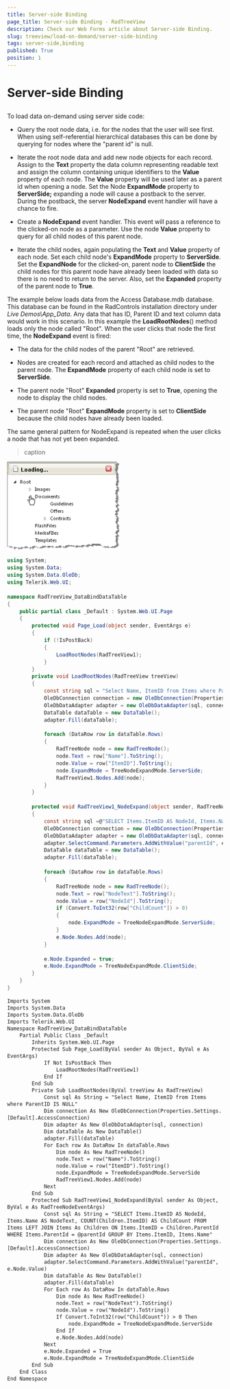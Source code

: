 ```yaml
---
title: Server-side Binding
page_title: Server-side Binding - RadTreeView
description: Check our Web Forms article about Server-side Binding.
slug: treeview/load-on-demand/server-side-binding
tags: server-side,binding
published: True
position: 1
---
```


# Server-side Binding



## 

To load data on-demand using server side code:

* Query the root node data, i.e. for the nodes that the user will see first. When using self-referential hierarchical databases this can be done by querying for nodes where the "parent id" is null.

* Iterate the root node data and add new node objects for each record. Assign to the **Text** property the data column representing readable text and assign the column containing unique identifiers to the **Value** property of each node. The **Value** property will be used later as a parent id when opening a node. Set the Node **ExpandMode** property to **ServerSide;** expanding a node will cause a postback to the server. During the postback, the server **NodeExpand** event handler will have a chance to fire.

* Create a **NodeExpand** event handler. This event will pass a reference to the clicked-on node as a parameter. Use the node **Value** property to query for all child nodes of this parent node.

* Iterate the child nodes, again populating the **Text** and **Value** property of each node. Set each child node's **ExpandMode** property to **ServerSide**. Set the **ExpandNode** for the clicked-on, parent node to **ClientSide** the child nodes for this parent node have already been loaded with data so there is no need to return to the server. Also, set the **Expanded** property of the parent node to **True**.

The example below loads data from the Access Database.mdb database. This database can be found in the RadControls installation directory under *Live Demos\App_Data*. Any data that has ID, Parent ID and text column data would work in this scenario. In this example the **LoadRootNodes**() method loads only the node called "Root". When the user clicks that node the first time, the **NodeExpand** event is fired:

* The data for the child nodes of the parent "Root" are retrieved.

* Nodes are created for each record and attached as child nodes to the parent node. The **ExpandMode** property of each child node is set to **ServerSide**.

* The parent node "Root" **Expanded** property is set to **True**, opening the node to display the child nodes.

* The parent node "Root" **ExpandMode** property is set to **ClientSide** because the child nodes have already been loaded.

The same general pattern for NodeExpand is repeated when the user clicks a node that has not yet been expanded.


>caption 

![RadTreeView Server-Side Load on Demand](images/treeview_loadondemandserverside.png)



````C#
using System;
using System.Data;
using System.Data.OleDb;
using Telerik.Web.UI;

namespace RadTreeView_DataBindDataTable
{    
    public partial class _Default : System.Web.UI.Page    
    {        
        protected void Page_Load(object sender, EventArgs e)        
        {            
            if (!IsPostBack)            
            {                
                LoadRootNodes(RadTreeView1);            
            }        
        }
        private void LoadRootNodes(RadTreeView treeView)        
        {            
            const string sql = "Select Name, ItemID from Items where ParentID IS NULL";            
            OleDbConnection connection = new OleDbConnection(Properties.Settings.Default.AccessConnection);            
            OleDbDataAdapter adapter = new OleDbDataAdapter(sql, connection);            
            DataTable dataTable = new DataTable();            
            adapter.Fill(dataTable);

            foreach (DataRow row in dataTable.Rows)            
            {                
                RadTreeNode node = new RadTreeNode();                
                node.Text = row["Name"].ToString();               
                node.Value = row["ItemID"].ToString();                
                node.ExpandMode = TreeNodeExpandMode.ServerSide;                
                RadTreeView1.Nodes.Add(node);            
            }        
        }

        protected void RadTreeView1_NodeExpand(object sender, RadTreeNodeEventArgs e)        
        {            
            const string sql =@"SELECT Items.ItemID AS NodeId, Items.Name AS NodeText, COUNT(Children.ItemID) AS ChildCount FROM Items LEFT JOIN Items As Children ON Items.ItemID = Children.ParentId WHERE Items.ParentId = @parentId GROUP BY Items.ItemID, Items.Name";
            OleDbConnection connection = new OleDbConnection(Properties.Settings.Default.AccessConnection);           
            OleDbDataAdapter adapter = new OleDbDataAdapter(sql, connection);            
            adapter.SelectCommand.Parameters.AddWithValue("parentId", e.Node.Value);     
            DataTable dataTable = new DataTable();            
            adapter.Fill(dataTable);

            foreach (DataRow row in dataTable.Rows)
            {                
                RadTreeNode node = new RadTreeNode();
                node.Text = row["NodeText"].ToString();
                node.Value = row["NodeId"].ToString();
                if (Convert.ToInt32(row["ChildCount"]) > 0)        
                {
                    node.ExpandMode = TreeNodeExpandMode.ServerSide;
                }                
                e.Node.Nodes.Add(node);
            }

            e.Node.Expanded = true;
            e.Node.ExpandMode = TreeNodeExpandMode.ClientSide;
        } 
    }
}
````
````VB.NET
Imports System
Imports System.Data
Imports System.Data.OleDb
Imports Telerik.Web.UI
Namespace RadTreeView_DataBindDataTable
    Partial Public Class _Default
        Inherits System.Web.UI.Page
        Protected Sub Page_Load(ByVal sender As Object, ByVal e As EventArgs)
            If Not IsPostBack Then
                LoadRootNodes(RadTreeView1)
            End If
        End Sub
        Private Sub LoadRootNodes(ByVal treeView As RadTreeView)
            Const sql As String = "Select Name, ItemID from Items where ParentID IS NULL"
            Dim connection As New OleDbConnection(Properties.Settings.[Default].AccessConnection)
            Dim adapter As New OleDbDataAdapter(sql, connection)
            Dim dataTable As New DataTable()
            adapter.Fill(dataTable)
            For Each row As DataRow In dataTable.Rows
                Dim node As New RadTreeNode()
                node.Text = row("Name").ToString()
                node.Value = row("ItemID").ToString()
                node.ExpandMode = TreeNodeExpandMode.ServerSide
                RadTreeView1.Nodes.Add(node)
            Next
        End Sub
        Protected Sub RadTreeView1_NodeExpand(ByVal sender As Object, ByVal e As RadTreeNodeEventArgs)
            Const sql As String = "SELECT Items.ItemID AS NodeId, Items.Name AS NodeText, COUNT(Children.ItemID) AS ChildCount FROM Items LEFT JOIN Items As Children ON Items.ItemID = Children.ParentId WHERE Items.ParentId = @parentId GROUP BY Items.ItemID, Items.Name"
            Dim connection As New OleDbConnection(Properties.Settings.[Default].AccessConnection)
            Dim adapter As New OleDbDataAdapter(sql, connection)
            adapter.SelectCommand.Parameters.AddWithValue("parentId", e.Node.Value)
            Dim dataTable As New DataTable()
            adapter.Fill(dataTable)
            For Each row As DataRow In dataTable.Rows
                Dim node As New RadTreeNode()
                node.Text = row("NodeText").ToString()
                node.Value = row("NodeId").ToString()
                If Convert.ToInt32(row("ChildCount")) > 0 Then
                    node.ExpandMode = TreeNodeExpandMode.ServerSide
                End If
                e.Node.Nodes.Add(node)
            Next
            e.Node.Expanded = True
            e.Node.ExpandMode = TreeNodeExpandMode.ClientSide
        End Sub
    End Class
End Namespace
````


